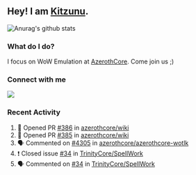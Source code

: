 ## Hey! I am [Kitzunu](https://Github.com/Kitzunu).

![Anurag's github stats](https://github-readme-stats.kitzunu.vercel.app/api?username=Kitzunu&show_icons=true)

### What do I do?

I focus on WoW Emulation at [AzerothCore](https://Github.com/AzerothCore). Come join us ;)

### Connect with me
[![](https://img.shields.io/badge/AzerothCore%20Discord-Connect%20with%20me!-green)](https://discord.com/invite/gkt4y2x)

### Recent Activity

<!--START_SECTION:activity-->
1. 💪 Opened PR [#386](https://github.com/azerothcore/wiki/pull/386) in [azerothcore/wiki](https://github.com/azerothcore/wiki)
2. 💪 Opened PR [#385](https://github.com/azerothcore/wiki/pull/385) in [azerothcore/wiki](https://github.com/azerothcore/wiki)
3. 🗣 Commented on [#4305](https://github.com/azerothcore/azerothcore-wotlk/issues/4305) in [azerothcore/azerothcore-wotlk](https://github.com/azerothcore/azerothcore-wotlk)
4. ❗️ Closed issue [#34](https://github.com/TrinityCore/SpellWork/issues/34) in [TrinityCore/SpellWork](https://github.com/TrinityCore/SpellWork)
5. 🗣 Commented on [#34](https://github.com/TrinityCore/SpellWork/issues/34) in [TrinityCore/SpellWork](https://github.com/TrinityCore/SpellWork)
<!--END_SECTION:activity-->
